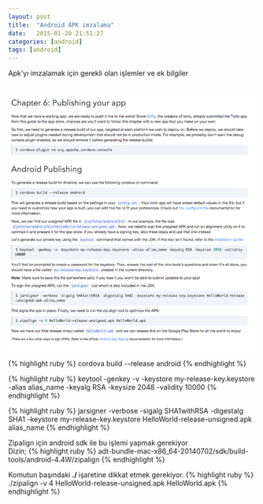 ```yaml
---
layout: post
title:  "Android APK imzalama"
date:   2015-01-20 21:51:27
categories: [android]
tags: [android]
---
```


Apk'yı imzalamak için gerekli olan işlemler ve ek bilgiler

<br>![Resim](/images/19-1.png)<br>

{% highlight ruby %}
cordova build --release android
{% endhighlight %}

{% highlight ruby %}
keytool -genkey -v -keystore my-release-key.keystore -alias alias_name -keyalg RSA -keysize 2048 -validity 10000
{% endhighlight %}

{% highlight ruby %}
jarsigner -verbose -sigalg SHA1withRSA -digestalg SHA1 -keystore my-release-key.keystore HelloWorld-release-unsigned.apk alias_name
{% endhighlight %}


Zipalign için android sdk ile bu işlemi yapmak gerekiyor<br>
Dizin;
{% highlight ruby %}
adt-bundle-mac-x86_64-20140702/sdk/build-tools/android-4.4W/zipalign 
{% endhighlight %}

Komutun başındaki<b> ./ </b>işaretine dikkat etmek gerekiyor.
{% highlight ruby %}
./zipalign -v 4 HelloWorld-release-unsigned.apk HelloWorld.apk
{% endhighlight %}






